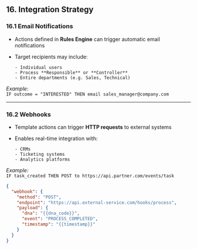 ## 16. Integration Strategy

### 16.1 Email Notifications  
- Actions defined in **Rules Engine** can trigger automatic email notifications  
- Target recipients may include:
  
      - Individual users  
      - Process **Responsible** or **Controller**  
      - Entire departments (e.g. Sales, Technical)

_Example:_  
`IF outcome = "INTERESTED" THEN email sales_manager@company.com`

---

### 16.2 Webhooks  
- Template actions can trigger **HTTP requests** to external systems  
- Enables real-time integration with:
  
      - CRMs  
      - Ticketing systems  
      - Analytics platforms  

_Example:_  
`IF task_created THEN POST to https://api.partner.com/events/task`

```json
{
  "webhook": {
    "method": "POST",
    "endpoint": "https://api.external-service.com/hooks/process",
    "payload": {
      "dna": "{{dna_code}}",
      "event": "PROCESS_COMPLETED",
      "timestamp": "{{timestamp}}"
    }
  }
}
```
